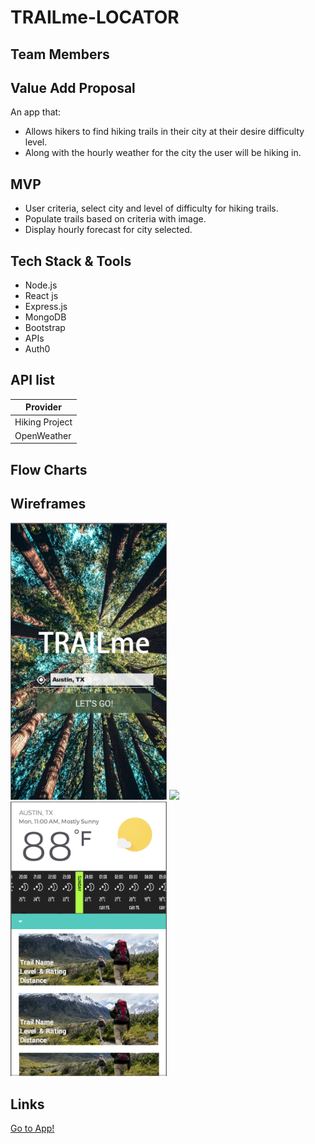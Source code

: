 # TRAILme-LOCATOR

## Team Members

## Value Add Proposal

An app that:

- Allows hikers to find hiking trails in their city at their desire difficulty level.
- Along with the hourly weather for the city the user will be hiking in.

## MVP

- User criteria, select city and level of difficulty for hiking trails.
- Populate trails based on criteria with image.
- Display hourly forecast for city selected.

## Tech Stack & Tools

- Node.js
- React js
- Express.js
- MongoDB
- Bootstrap
- APIs
- Auth0

## API list

| Provider       |
| -------------- |
| Hiking Project |
| OpenWeather    |

## Flow Charts

## Wireframes

<img src="homepagePrototype.png" width="250" /> <img src="loginPage
.png" width="250" /> <img src="resultsPage.png" width="250" />

## Links

[Go to App!](https://group-3-project-1.github.io/Trailme-Locator/)
